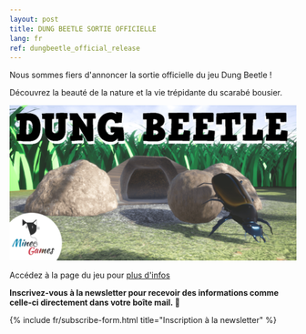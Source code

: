 ```yaml
---
layout: post
title: DUNG BEETLE SORTIE OFFICIELLE
lang: fr
ref: dungbeetle_official_release
---
```


Nous sommes fiers d'annoncer la sortie officielle du jeu Dung Beetle !

Découvrez la beauté de la nature et la vie trépidante du scarabé bousier.

![Dung Beetle Poster](/img/dungbeetle/img1.png "Dung Beetle poster")

Accédez à la page du jeu pour [plus d'infos](https://www.mineogames.com/games/dung-beetle-fr/)

**Inscrivez-vous à la newsletter pour recevoir des informations comme celle-ci directement dans votre boîte mail. 💌**

{% include fr/subscribe-form.html title="Inscription à la newsletter" %}